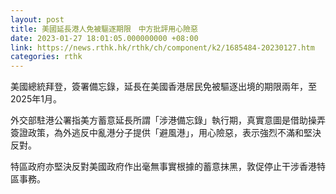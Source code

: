 ```yaml
---
layout: post
title: 美國延長港人免被驅逐期限　中方批評用心險惡
date: 2023-01-27 18:01:05.000000000 +08:00
link: https://news.rthk.hk/rthk/ch/component/k2/1685484-20230127.htm
categories: rthk
---
```


美國總統拜登，簽署備忘錄，延長在美國香港居民免被驅逐出境的期限兩年，至2025年1月。

外交部駐港公署指美方蓄意延長所謂「涉港備忘錄」執行期，真實意圖是借助操弄簽證政策，為外逃反中亂港分子提供「避風港」，用心險惡，表示強烈不滿和堅決反對。

特區政府亦堅決反對美國政府作出毫無事實根據的蓄意抹黑，敦促停止干涉香港特區事務。
